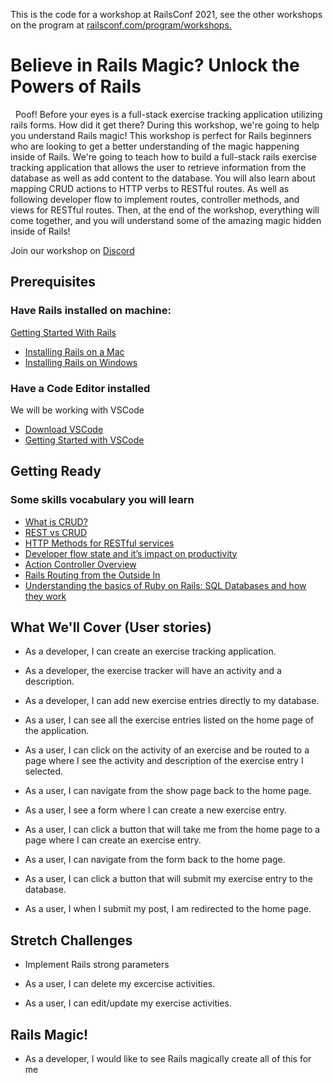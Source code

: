 This is the code for a workshop at RailsConf 2021, see the other workshops on the program at [railsconf.com/program/workshops.](https://railsconf.com/program/workshops)

# Believe in Rails Magic? Unlock the Powers of Rails
 
Poof! Before your eyes is a full-stack exercise tracking application utilizing rails forms. How did it get there? During this workshop, we're going to help you understand Rails magic! This workshop is perfect for Rails beginners who are looking to get a better understanding of the magic happening inside of Rails. We're going to teach how to build a full-stack rails exercise tracking application that allows the user to retrieve information from the database as well as add content to the database. You will also learn about mapping CRUD actions to HTTP verbs to RESTful routes. As well as following developer flow to implement routes, controller methods, and views for RESTful routes. Then, at the end of the workshop, everything will come together, and you will understand some of the amazing magic hidden inside of Rails! 

Join our workshop on [Discord](https://discord.com/channels/798996679666958407/826229645686341663)

## Prerequisites

### Have Rails installed on machine:
[Getting Started With Rails](https://guides.rubyonrails.org/v5.0/getting_started.html)
  - [Installing Rails on a Mac](https://learn-rails.com/install-rails-mac/index.html)
  - [Installing Rails on Windows](https://gorails.com/setup/windows/10)

### Have a Code Editor installed
We will be working with VSCode
 - [Download VSCode](https://code.visualstudio.com/download)
 - [Getting Started with VSCode](https://code.visualstudio.com/docs/introvideos/basics)

## Getting Ready

### Some skills vocabulary you will learn
 - [What is CRUD?](https://www.sumologic.com/glossary/crud/)
 - [REST vs CRUD](https://www.bmc.com/blogs/rest-vs-crud-whats-the-difference/)
 - [HTTP Methods for RESTful services](https://www.restapitutorial.com/lessons/httpmethods.html)
 - [Developer flow state and it’s impact on productivity](https://stackoverflow.blog/2018/09/10/developer-flow-state-and-its-impact-on-productivity/)
 - [Action Controller Overview](https://guides.rubyonrails.org/action_controller_overview.html)
 - [Rails Routing from the Outside In](https://guides.rubyonrails.org/v2.3/routing.html)
 - [Understanding the basics of Ruby on Rails: SQL Databases and how they work](https://www.freecodecamp.org/news/understanding-the-basics-of-ruby-on-rails-sql-databases-and-how-they-work-7a628cd42073/)

## What We'll Cover (User stories)

- As a developer, I can create an exercise tracking application.

- As a developer, the exercise tracker will have an activity and a description.

- As a developer, I can add new exercise entries directly to my database.

- As a user, I can see all the exercise entries listed on the home page of the application.

- As a user, I can click on the activity of an exercise and be routed to a page where I see the activity and description of the exercise entry I selected.

- As a user, I can navigate from the show page back to the home page.

- As a user, I see a form where I can create a new exercise entry.

- As a user, I can click a button that will take me from the home page to a page where I can create an exercise entry.


- As a user, I can navigate from the form back to the home page.


- As a user, I can click a button that will submit my exercise entry to the database.

- As a user, I when I submit my post, I am redirected to the home page.

## Stretch Challenges

- Implement Rails strong parameters

- As a user, I can delete my excercise activities.

- As a user, I can edit/update my exercise activities.

## Rails Magic!

- As a developer, I would like to see Rails magically create all of this for me
